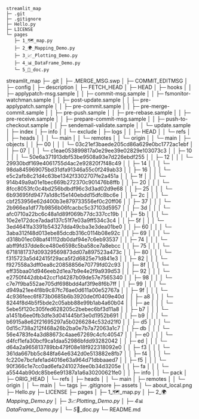 
```
streamlit_map
├─ .git
├─ .gitignore
├─ Hello.py
├─ LICENSE
└─ pages
   ├─ 1_🗺️_map.py
   ├─ 2_🌍_Mapping_Demo.py
   ├─ 3_📈_Plotting_Demo.py
   ├─ 4_📊_DataFrame_Demo.py
   └─ 5_📃_doc.py
```
streamlit_map
├─ .git
│  ├─ .MERGE_MSG.swp
│  ├─ COMMIT_EDITMSG
│  ├─ config
│  ├─ description
│  ├─ FETCH_HEAD
│  ├─ HEAD
│  ├─ hooks
│  │  ├─ applypatch-msg.sample
│  │  ├─ commit-msg.sample
│  │  ├─ fsmonitor-watchman.sample
│  │  ├─ post-update.sample
│  │  ├─ pre-applypatch.sample
│  │  ├─ pre-commit.sample
│  │  ├─ pre-merge-commit.sample
│  │  ├─ pre-push.sample
│  │  ├─ pre-rebase.sample
│  │  ├─ pre-receive.sample
│  │  ├─ prepare-commit-msg.sample
│  │  ├─ push-to-checkout.sample
│  │  ├─ sendemail-validate.sample
│  │  └─ update.sample
│  ├─ index
│  ├─ info
│  │  └─ exclude
│  ├─ logs
│  │  ├─ HEAD
│  │  └─ refs
│  │     ├─ heads
│  │     │  └─ main
│  │     └─ remotes
│  │        └─ origin
│  │           └─ main
│  ├─ objects
│  │  ├─ 00
│  │  │  └─ 03c21ef3baede205cd86a629e0bc1772ac1ebf
│  │  ├─ 07
│  │  │  └─ c1eae053899817a0e29ee39e02829e103073c3
│  │  ├─ 10
│  │  │  └─ 50e6a371913dbf53be9508a93e7d226ebdf255
│  │  ├─ 12
│  │  │  └─ 29930bdf169e4061755d4ac2e92820f7f48c49
│  │  ├─ 14
│  │  │  └─ 98da845969075bd31dfa91346a55c0f249ab33
│  │  ├─ 16
│  │  │  └─ e5c2afb8c21d4c63be1342f3302707fe2a451a
│  │  ├─ 1f
│  │  │  └─ 914b49a9a01e1bec669b272370c901476b8ffb
│  │  ├─ 20
│  │  │  └─ 8fcc8053fc0c4bd256bdbdf96c3d3ad02d9e68
│  │  ├─ 25
│  │  │  └─ 6b93695fd9477a1d8c15e140ebdd15dfc8bc6e
│  │  ├─ 2c
│  │  │  └─ cbf253956e62d400b3e879733556ef0c20ff06
│  │  ├─ 37
│  │  │  └─ 2b966ea1df77b9856b06fcacbc5c37103d5957
│  │  ├─ 3d
│  │  │  └─ afc0710a22bc6c48a1d89f069b77dc337cc19b
│  │  ├─ 5b
│  │  │  └─ 10e2e172dce7adad137c51f7e03a9ff534c3c4
│  │  ├─ 5f
│  │  │  └─ 3ed4641fa3391b54327dda49cba3e3dea01be0
│  │  ├─ 60
│  │  │  └─ 3aba312f48d013ebe85dcdb316c0114b08e92c
│  │  ├─ 69
│  │  │  └─ d318b01ec08baf41112db0daf94e7c6eb93537
│  │  ├─ 74
│  │  │  └─ abff9fd37dde8ce480e6598c5ba58ce7a8ebcc
│  │  ├─ 75
│  │  │  └─ 6718181737d09329569873dd07a897523a473c
│  │  ├─ 80
│  │  │  └─ f315723a5d42415f29aca5f2d6825e71d841e3
│  │  ├─ 82
│  │  │  └─ f927558a3dff0ea8c20858856e70779fd02c93
│  │  ├─ 8f
│  │  │  └─ eff35baa01d946eeb2d1ea7b9e4e2f9a939d53
│  │  ├─ 92
│  │  │  └─ e2750f442dbb42ccf1d4287b09de57e7565340
│  │  ├─ 98
│  │  │  └─ c7e7f9ba552ae705df698bdd4af3f9e8f6b7ff
│  │  ├─ 99
│  │  │  └─ d949a21ee4f8b9c87fc76ae0d611a00e52767a
│  │  ├─ 9f
│  │  │  └─ 4c936feec6f873b0685b6b3920de0f0409e40d
│  │  ├─ a8
│  │  │  └─ 8244f8d4b5f5bde2c05abb88e99b1ab4a60b04
│  │  ├─ ae
│  │  │  └─ 5ebe5f120c305fed628205c2bebec6bf3d11a8
│  │  ├─ b7
│  │  │  └─ a1451b6ee0fb3dfe3d041445bf3e0d1952b691
│  │  ├─ b9
│  │  │  └─ b6915a8e62f21695297a5b0266284c532d21f0
│  │  ├─ d5
│  │  │  └─ 0d15c738a212f468a26b2ba0e7b7a72063a1c7
│  │  ├─ db
│  │  │  └─ 56e4783fe4a3d88673c4aae67269c4cfc40547
│  │  ├─ e0
│  │  │  └─ d4fcf1efa30bcf9ca1daa52986bfdd93282042
│  │  ├─ ed
│  │  │  └─ d64a2a965813789bb479f08e18f922318092e0
│  │  ├─ f3
│  │  │  └─ 361da667bb5c848fa64e6342d0e513882e8fb7
│  │  ├─ f4
│  │  │  └─ fc220e7bcfafe1ad4016e63a964d71dbbaaed7
│  │  ├─ f5
│  │  │  └─ 90f366c1e7cc0ad6efa241027dee0b34d3205e
│  │  ├─ fa
│  │  │  └─ a5544ab90dc85be6e91387a1a6a30200621fe0
│  │  ├─ info
│  │  └─ pack
│  ├─ ORIG_HEAD
│  └─ refs
│     ├─ heads
│     │  └─ main
│     ├─ remotes
│     │  └─ origin
│     │     └─ main
│     └─ tags
├─ .gitignore
├─ assets
│  └─ about_local.png
├─ Hello.py
├─ LICENSE
├─ pages
│  ├─ 1_🗺️_map.py
│  ├─ 2_🌍_Mapping_Demo.py
│  ├─ 3_📈_Plotting_Demo.py
│  ├─ 4_📊_DataFrame_Demo.py
│  └─ 5_📃_doc.py
└─ README.md

```